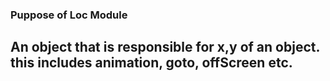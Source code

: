 ### Puppose of Loc Module

An object that is responsible for x,y of an object.
this includes animation, goto, offScreen etc.
---




